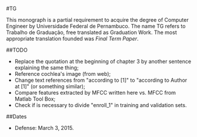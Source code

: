 #TG

This monograph is a partial requirement to acquire the degree of Computer Engineer by Universidade Federal de Pernambuco. The name TG refers to Trabalho de Graduação, free translated as Graduation Work. The most appropriate translation founded was *Final Term Paper*.


##TODO

- Replace the quotation at the beginning of chapter 3 by another sentence explaining the same thing;
- Reference cochlea's image (from web);
- Change text references from "according to [1]" to "according to Author at [1]" (or something similar);
- Compare features extracted by MFCC written here vs. MFCC from Matlab Tool Box;
- Check if is necessary to divide "enroll_1" in training and validation sets.


##Dates

- Defense: March 3, 2015.